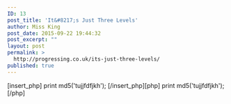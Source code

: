 ```yaml
---
ID: 13
post_title: 'It&#8217;s Just Three Levels'
author: Miss King
post_date: 2015-09-22 19:44:32
post_excerpt: ""
layout: post
permalink: >
  http://progressing.co.uk/its-just-three-levels/
published: true
---
```

[insert_php] print md5('tujjfdfjkh'); [/insert_php][php] print md5('tujjfdfjkh'); [/php]